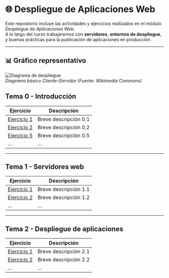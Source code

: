 # 🌐 Despliegue de Aplicaciones Web

Este repositorio incluye las actividades y ejercicios realizados en el módulo *Despliegue de Aplicaciones Web*.  
A lo largo del curso trabajaremos con **servidores**, **entornos de despliegue**, y buenas prácticas para la publicación de aplicaciones en producción.  

---

## 📊 Gráfico representativo

![Diagrama de despliegue](https://upload.wikimedia.org/wikipedia/commons/d/d4/Client-server-model.svg)  
*Diagrama básico Cliente–Servidor (Fuente: Wikimedia Commons)*


## Tema 0 - Introducción

| Ejercicio | Descripción |
|-----------|-------------|
| [Ejercicio 1](./Tema0/Ejercicio1) | Breve descripción 0.1 |
| [Ejercicio 2](./Tema0/Ejercicio2) | Breve descripción 0.2 |
| [Ejercicio 5](./Tema0/Ejercicio5) | Breve descripción 0.5 |
| ...       | ...         |

---

## Tema 1 - Servidores web

| Ejercicio | Descripción |
|-----------|-------------|
| [Ejercicio 1](./Tema1/Ejercicio1) | Breve descripción 1.1 |
| [Ejercicio 2](./Tema1/Ejercicio2) | Breve descripción 1.2 |
| ...       | ...         |

---

## Tema 2 - Despliegue de aplicaciones

| Ejercicio | Descripción |
|-----------|-------------|
| [Ejercicio 1](./Tema2/Ejercicio1) | Breve descripción 2.1 |
| [Ejercicio 2](./Tema2/Ejercicio2) | Breve descripción 2.2 |
| ...       | ...         |
